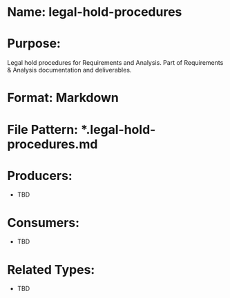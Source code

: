 # Name: legal-hold-procedures

# Purpose:
Legal hold procedures for Requirements and Analysis. Part of Requirements & Analysis documentation and deliverables.

# Format: Markdown

# File Pattern: *.legal-hold-procedures.md

# Producers:
- TBD

# Consumers:
- TBD

# Related Types:
- TBD
